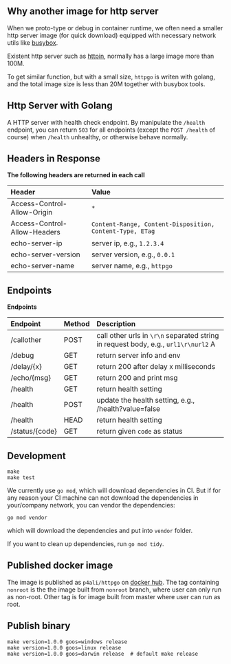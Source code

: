 ## Why another image for http server

When we proto-type or debug in container runtime, we often need a smaller http server image (for quick download)
equipped with necessary network utils like [busybox](https://hub.docker.com/_/busybox).
 
Existent http server such as [httpin](https://httpbin.org/), normally has a large image more than 100M.

To get similar function, but with a small size, `httpgo` is writen with golang, and the total image size is 
less than 20M together with busybox tools.  

## Http Server with Golang

A HTTP server with health check endpoint. By manipulate the `/health` endpoint, you can return `503` for all
endpoints (except the `POST /health` of course) when `/health` unhealthy, or otherwise behave normally.

## Headers in Response

**The following headers are returned in each call**

|Header                       | Value                                                    |
|:----------------------------|:---------------------------------------------------------|
|Access-Control-Allow-Origin  | `*`                                                      | 
|Access-Control-Allow-Headers | `Content-Range, Content-Disposition, Content-Type, ETag` |
|echo-server-ip               | server ip, e.g., `1.2.3.4`                               |
|echo-server-version          | server version, e.g., `0.0.1`                            |
|echo-server-name             | server name, e.g., `httpgo`                              |

## Endpoints

**Endpoints**

|Endpoint             |Method | Description                                                                        |
|:--------------------|:------|:-----------------------------------------------------------------------------------|
| /callother          |POST   | call other urls in `\r\n` separated string in request body, e.g., `url1\r\nurl2`    A  |
| /debug              |GET    | return server info and env                                                         |
| /delay/{x}          |GET    | return 200 after delay x milliseconds                                              |
| /echo/{msg}         |GET    | return 200 and print msg                                                           |
| /health             |GET    | return health setting                                                              |
| /health             |POST   | update the health setting, e.g., /health?value=false                               |
| /health             |HEAD   | return health setting                                                              |
| /status/{code}      |GET    | return given `code` as status                                                      |


## Development

```$bash
make
make test
```

We currently use `go mod`, which will download dependencies in CI. But if for any reason your CI machine
can not download the dependencies in your/company network, you can vendor the dependencies:
```
go mod vendor
```
which will download the dependencies and put into `vendor` folder.

If you want to clean up dependencies, run `go mod tidy`.


## Published docker image

The image is published as `p4ali/httpgo` on [docker hub](https://hub.docker.com/r/p4ali/httpgo).
The tag containing  `nonroot` is the the image built from `nonroot` branch, where user can only run 
as non-root. Other tag is for image built from master where user can run as root.

## Publish binary

```$bash
make version=1.0.0 goos=windows release
make version=1.0.0 goos=linux release
make version=1.0.0 goos=darwin release  # default make release
```

